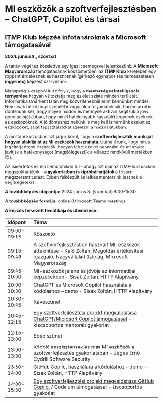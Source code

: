 
# MI eszközök a szoftverfejlesztésben – ChatGPT, Copilot és társai

## ITMP Klub képzés infotanároknak a Microsoft támogatásával
**2024. június 8., szombat**

A tanév végéhez közeledve egy igazi csemegével jelentkezünk. A **Microsoft Magyarország** támogatásának köszönhetően, az **ITMP Klub** keretében egy roppant érdekesnek és hasznosnak ígérkező egynapos (és természetesen **ingyenes)** képzést szervezünk.

Manapság a csapból is az folyik, hogy a **mesterséges intelligencia térnyerése** hogyan változtatja meg az élet szinte minden területét. Informatika tanárként talán még közvetlenebbül érint bennünket mindez. Nem csak hétköznapi szemlélői vagyunk a folyamatoknak, hanem arról is döntenünk kell, hogy milyen módon és mennyire aktívan segítsük a jövő generációját abban, hogy minél hatékonyabb használói legyenek ezeknek az eszközöknek. A jó döntéshez nekünk is meg kell ismernünk ezeket az eszközöket, saját tapasztalatokat szerezni a használatukban.

A mostani kurzusban azt járjuk körül, hogy a **szoftverfejlesztők munkáját hogyan alakítja át az MI eszközök használata**. Utána járunk, hogy mik a legelterjedtebb eszközök, hogyan lehet ezeket használni és mennyire javítják a hatékonyságot (megelőlegezzük a választ: rendkívüli mértékben 😊).

Az ismertetők és élő bemutatókon túl – ahogy azt már az ITMP-kurzusokon megszokhattátok – **a gyakorlatban is kipróbálhatjátok** a frissen megszerzett tudást. Ebben felkészült és lelkes mentoraink lesznek a segítségetekre.

**A továbbképzés időpontja:** 2024. június 8. (szombat) 9:00-15:30

**A továbbképzés formája:** online (Microsoft Teams meeting)

**A képzés tervezett tematikája és ütemezése:**

|Időpont|Téma|
| :- | :- |
|09:00-09:15|Köszöntő|
|09:15-09:45|A szoftverfejlesztésben használt MI-eszközök áttekintése - Kaló Zoltan, Megoldás értékesítési igazgató, Nagyvállalati üzletág, Microsoft Magyarország|
|09:45-10:00|MI-eszközök jelene és jövője az informatikai képzésekben - Sisák Zoltán, HTTP Alapítvány|
|10:00-10:30|ChatGPT és Microsoft Copilot használata a kódoláshoz – demo - Sisák Zoltán, HTTP Alapítvány|
|10:30-10:45|Kávészünet|
|10:45-12:15|[Egy szoftverfejlesztési projekt megvalósítása ChatGPT/Microsoft Copilot támogatással](workshop-1-project-chatgpt.md) - kiscsoportos mentorált gyakorlat|
|12:15-13:00|Ebéd szünet
|13:00-13:30|Kódoló asszisztensek és más MI eszközök a szoftverfejlesztés gyakorlatában - Jeges Ernő Cydrill Software Security|
|13:30-14:00|GitHub Copilot használata a kódoláshoz – demo - Sisák Zoltán, HTTP Alapítvány|
|14:00-15:30|[Egy szoftverfejlesztési projekt megvalósítása GitHub Copilot](workshop-2-project-copilot-codeium.md) / Codeium támogatással - kiscsoportos gyakorlat|
